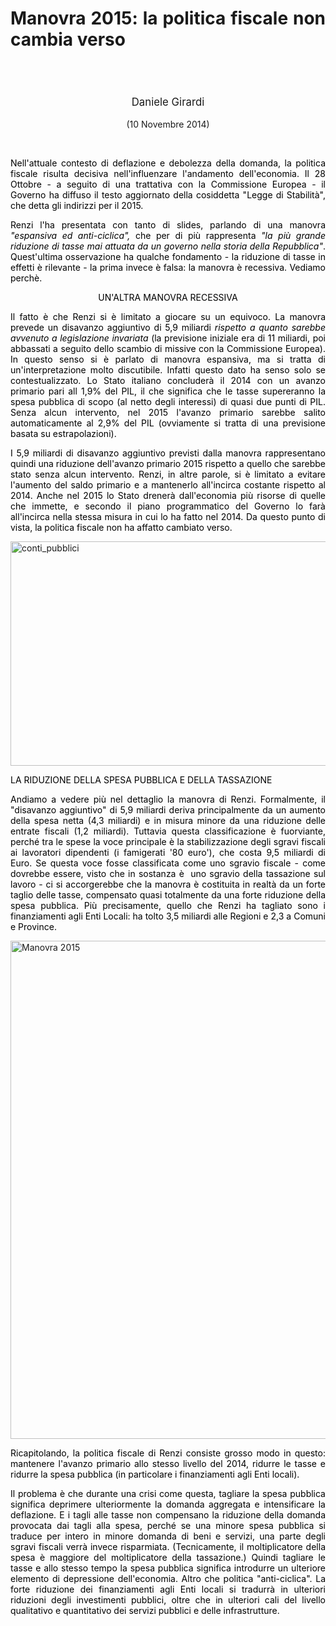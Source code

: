 <header class="entry-header">
<tr style="height: 21px;">
<td style="width: 7.93057%; height: 40px;"></td>
<td style="width: 83.6431%; height: 40px;"><header class="entry-header">
<h1 class="entry-title" style="text-align: justify;"></h1>
<h1 class="entry-title" style="text-align: justify;">Manovra 2015: la politica fiscale non cambia verso</h1>
</header>
<div class="entry-content">
<div class="page" title="Page 1">
<div class="layoutArea">
<div class="column">
<div class="page" title="Page 1">
<div class="layoutArea">
<div class="column">
<div class="page" title="Page 2">
<div class="layoutArea">
<div class="column">
<div class="page" title="Page 2">
<div class="layoutArea">
<div class="column">
<div class="page" title="Page 2">
<div class="layoutArea">
<div class="column">
<div class="page" title="Page 2">
<div class="layoutArea">
<div class="column">
<div class="page" title="Page 3">
<div class="page" title="Page 3">
<div class="layoutArea">
<div class="column">
<div class="page" title="Page 3">
<div class="layoutArea">
<div class="column">
<span style="font-size: larger;">
<p>Daniele Girardi</p>
  </span>
<p>(10 Novembre 2014)</p>

<p> </p>

<p style="text-align: justify;"><span style="color: #000000;">Nell'attuale contesto di deflazione e debolezza della domanda, la&nbsp;politica fiscale risulta decisiva nell'influenzare l'andamento dell'economia. Il 28 Ottobre - a seguito di una trattativa con la Commissione Europea - il Governo ha diffuso&nbsp;il testo aggiornato della cosiddetta "Legge di Stabilità", che detta gli indirizzi per il 2015.</span></p>
<p style="text-align: justify;"><span style="color: #000000;">Renzi l'ha presentata con tanto di slides, parlando di una manovra <em>"espansiva ed anti-ciclica",</em>&nbsp;che per di più rappresenta <em>"la più grande riduzione di tasse mai attuata da un governo nella storia della Repubblica"</em>. Quest'ultima osservazione ha qualche fondamento - la riduzione di tasse in effetti è rilevante - la prima invece è falsa: la manovra è recessiva. Vediamo perchè.</span></p>
<span style="color: #000000;">UN'ALTRA MANOVRA RECESSIVA</span>
<p style="text-align: justify;"><span style="color: #000000;">Il fatto è che Renzi si è limitato a giocare su un equivoco. La manovra prevede un disavanzo aggiuntivo&nbsp;di 5,9 miliardi <i>rispetto a quanto sarebbe avvenuto a legislazione invariata </i>(la previsione iniziale era di 11 miliardi, poi abbassati a seguito dello scambio di missive con la Commissione Europea). In questo senso si è parlato di manovra espansiva, ma si tratta di un'interpretazione molto discutibile. Infatti questo dato ha senso solo se contestualizzato. Lo Stato italiano concluderà il 2014 con un avanzo primario pari all 1,9% del PIL, il che significa che le tasse supereranno la spesa pubblica di scopo (al netto degli interessi) di quasi due punti di PIL. Senza alcun intervento, nel 2015 l'avanzo primario sarebbe salito automaticamente al 2,9% del PIL (ovviamente si tratta di una previsione basata su estrapolazioni). </span></p>
<p style="text-align: justify;"><span style="color: #000000;">I 5,9 miliardi di disavanzo aggiuntivo previsti dalla manovra rappresentano quindi una riduzione dell'avanzo primario 2015 rispetto a quello che sarebbe stato senza alcun intervento. Renzi, in altre parole, si è limitato a evitare l'aumento del saldo primario e a mantenerlo all'incirca costante rispetto al 2014.&nbsp;Anche nel 2015 lo Stato drenerà dall'economia più risorse di quelle che immette, e secondo il piano programmatico del Governo lo farà all'incirca nella stessa misura in cui lo ha fatto nel 2014. Da questo punto di vista, la politica fiscale non ha affatto cambiato verso.</span></p>
<p style="text-align: justify;"><a href="http://www.reconomics.it/wp-content/uploads/2014/11/conti_pubblici.png"><img class="aligncenter size-full wp-image-453" src="http://www.reconomics.it/wp-content/uploads/2014/11/conti_pubblici.png" alt="conti_pubblici" width="738" height="359"></a></p>
<p style="text-align: justify;"><span style="color: #000000;">LA RIDUZIONE DELLA SPESA PUBBLICA E DELLA TASSAZIONE</span></p>
<p style="text-align: justify;"><span style="color: #000000;">Andiamo a vedere più nel dettaglio la manovra di Renzi. Formalmente, il "disavanzo aggiuntivo" di 5,9 miliardi deriva principalmente da un aumento della spesa netta (4,3 miliardi) e in misura minore da una riduzione delle entrate fiscali&nbsp;(1,2 miliardi). Tuttavia&nbsp;questa classificazione è fuorviante, perché tra le spese la voce principale è la stabilizzazione degli sgravi fiscali ai lavoratori dipendenti (i famigerati '80 euro'), che costa 9,5 miliardi di Euro. Se questa voce fosse classificata come uno sgravio fiscale - come dovrebbe essere, visto che in sostanza è &nbsp;uno sgravio della tassazione sul lavoro - ci si accorgerebbe che la manovra è costituita in realtà da un forte taglio delle tasse, compensato quasi totalmente da una forte riduzione della spesa pubblica.&nbsp;Più precisamente, quello che Renzi ha tagliato sono i finanziamenti agli Enti Locali: ha tolto 3,5 miliardi alle Regioni e 2,3 a Comuni e Province.</span></p>
<p style="text-align: justify;"><a href="http://www.reconomics.it/wp-content/uploads/2014/11/Manovra.jpg"><img class="aligncenter size-full wp-image-409" src="http://www.reconomics.it/wp-content/uploads/2014/11/Manovra.jpg" alt="Manovra 2015" width="650" height="797"></a></p>
<p style="text-align: justify;"><span style="color: #000000;">Ricapitolando, la politica fiscale di Renzi consiste grosso modo in questo: mantenere l'avanzo primario allo stesso livello del 2014, ridurre le tasse e ridurre la spesa pubblica (in particolare i finanziamenti agli Enti locali).&nbsp;</span></p>
<p style="text-align: justify;"><span style="color: #000000;">Il problema è che durante una crisi come questa,&nbsp;tagliare la spesa pubblica significa deprimere ulteriormente la domanda aggregata&nbsp;e intensificare la deflazione. E i tagli alle tasse non compensano la riduzione della domanda provocata dai tagli alla spesa, perché se&nbsp;una minore spesa pubblica si traduce per intero in minore&nbsp;domanda di beni e servizi, una parte degli sgravi fiscali verrà invece risparmiata. (Tecnicamente, il moltiplicatore della spesa è maggiore del moltiplicatore&nbsp;della tassazione.) Quindi tagliare le tasse e&nbsp;allo stesso tempo la spesa pubblica significa introdurre un ulteriore elemento di depressione dell'economia. Altro che politica "anti-ciclica". La forte riduzione dei finanziamenti agli Enti locali si tradurrà in ulteriori riduzioni degli investimenti pubblici, oltre che in ulteriori cali del livello qualitativo e quantitativo dei servizi pubblici e delle infrastrutture.</span></p>
